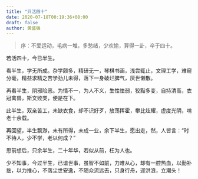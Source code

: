 ```yaml
---
title: "只活四十"
date: 2020-07-18T00:19:36+08:00
draft: false
author: 黄盛强
---
```


> 序：不爱运动，毛病一堆，多愁绪，少欢愉，算得一卦，卒于四十。

若活四十，今已半生。

看半生，学无所成。杂学颇多，精研无一，琴棋书画，浅尝辄止，文理工学，难窥分毫，精益求精之苦学劲儿未得，落下一身破烂脾气，厌世懒散。

再看半生，阴邪险恶。为情不一，为人不义，生性怯弱，狡黠多变，自持清高，衣冠禽兽，斯文败类，便是在下。

此半生，双亲苦工，未缺衣食，却不识好歹，放荡挥霍，攀比炫耀，虚度光阴，啃老十余载。

再回望，半生飘渺，未有所得，未成一业，余下半生，愿出走，然，人皆言：“时不待人，少不学，老以何成？”

思前想后，只余半生，二十年华，若似从前，枉为人也。

少不知事，今过半生，已谙世事，虽智不如前，力难从心，却有一腔热血，以勤补拙，以力推心，不落尘世安逸，不随众流远去，只身行舟，迎洪浪，立潮头！